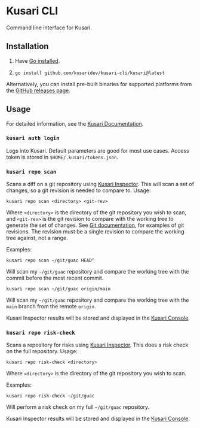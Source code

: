 # Kusari CLI

Command line interface for Kusari.

## Installation

1. Have [Go installed](https://go.dev/doc/install).

1. `go install github.com/kusaridev/kusari-cli/kusari@latest`

Alternatively, you can install pre-built binaries for supported platforms from
the [GitHub releases page](https://github.com/kusaridev/kusari-cli/releases).

## Usage

For detailed information, see the [Kusari Documentation](https://docs.kusari.cloud/docs/CLI/).

### `kusari auth login`

Logs into Kusari. Default parameters are good for most use cases. Access token
is stored in `$HOME/.kusari/tokens.json`.

### `kusari repo scan`

Scans a diff on a git repository using [Kusari
Inspector](https://www.kusari.dev/inspector). This will scan a set of changes,
so a git revision is needed to compare to. Usage:

```
kusari repo scan <directory> <git-rev>
```

Where `<directory>` is the directory of the git repository you wish to scan,
and `<git-rev>` is the git revision to compare with the working tree to
generate the set of changes. See [Git
documentation](https://git-scm.com/docs/gitrevisions), for examples of git
revisions. The revision must be a single revision to compare the working tree
against, not a range.

Examples:

```
kusari repo scan ~/git/guac HEAD^
```

Will scan my `~/git/guac` repository and compare the working tree with the
commit before the most recent commit.

```
kusari repo scan ~/git/guac origin/main
```

Will scan my `~/git/guac` repository and compare the working tree with the
`main` branch from the remote `origin`.

Kusari Inspector results will be stored and displayed in the [Kusari
Console](https://console.us.kusari.cloud/analysis/cli).

### `kusari repo risk-check`

Scans a repository for risks using [Kusari
Inspector](https://www.kusari.dev/inspector). This does a risk check on
the full repository.  Usage:

```
kusari repo risk-check <directory>
```

Where `<directory>` is the directory of the git repository you wish to scan.


Examples:

```
kusari repo risk-check ~/git/guac
```

Will perform a risk check on my full `~/git/guac` repository.

Kusari Inspector results will be stored and displayed in the [Kusari
Console](https://console.us.kusari.cloud/analysis/cli).
